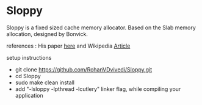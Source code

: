 # Sloppy
Sloppy is a fixed sized cache memory allocator.
Based on the Slab memory allocation, designed by Bonvick.

references : His paper [here](https://pdfs.semanticscholar.org/1acc/3a14da69dd240f2fbc11d00e09610263bdbd.pdf?_ga=2.249523655.1104392717.1591767251-111770065.1590953620) and Wikipedia [Article](https://en.wikipedia.org/wiki/Slab_allocation)

setup instructions
 * git clone https://github.com/RohanVDvivedi/Sloppy.git
 * cd Sloppy
 * sudo make clean install
 * add "-lsloppy -lpthread -lcutlery" linker flag, while compiling your application